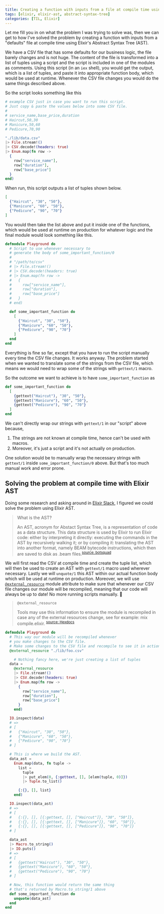 ```yaml
---
title: Creating a function with inputs from a file at compile time using Elixir AST
tags: [elixir, elixir-ast, abstract-syntax-tree]
categories: [TIL, Elixir]
---
```


Let me fill you in on what the problem I was trying to solve was, then we can get to how I've solved the problem by creating a function with inputs from a "defaults" file at compile time using Elixir's Abstract Syntax Tree (AST). 

We have a CSV file that has some defaults for our business logic, the file barely changes and is not huge.
The content of the file is transformed into a list of tuples using a script and the script is included in one of the modules as comments.
Using this script (in an `iex` shell), you would get the output, which is a list of tuples, and paste it into appropriate function body, which would be used at runtime.
Whenever the CSV file changes you would do the same things described above.

So the script looks something like this
```elixir
# example CSV just in case you want to run this script.
# Just copy & paste the values below into some CSV file.
# 
# service_name,base_price,duration
# Haircut,50,30
# Manicure,50,60
# Pedicure,70,90

"./lib/data.csv"
|> File.stream!()
|> CSV.decode!(headers: true)
|> Enum.map(fn row ->
  {
    row["service_name"],
    row["duration"],
    row["base_price"]
  }
end)
```

When run, this script outputs a list of tuples shown below.
```elixir
[
  {"Haircut", "30", "50"},
  {"Manicure", "60", "50"},
  {"Pedicure", "90", "70"}
]
```

You would then take the list above and put it inside one of the functions, which would be used at runtime on production for whatever logic and the final module would look something like this.
```elixir
defmodule Playground do
  # Script to use whenever necessary to
  # generate the body of some_important_function/0
  #
  # "/path/to/csv"
  # |> File.stream!()
  # |> CSV.decode!(headers: true)
  # |> Enum.map(fn row ->
  #   {
  #     row["service_name"],
  #     row["duration"],
  #     row["base_price"]
  #   }
  # end)

  def some_important_function do
    [
      {"Haircut", "30", "50"},
      {"Manicure", "60", "50"},
      {"Pedicure", "90", "70"}
    ]
  end
end
```

Everything is fine so far, except that you have to run the script manually every time the CSV file changes. It works anyway.
The problem started when we wanted to translate some of the strings from the CSV file, which means we would need to wrap some of the strings with `gettext/1` macro.

So the outcome we want to achieve is to have `some_important_function` as
```elixir
def some_important_function do
  [
    {gettext("Haircut"), "30", "50"},
    {gettext("Manicure"), "60", "50"},
    {gettext("Pedicure"), "90", "70"}
  ]
end
```

We can't directly wrap our strings with `gettext/1` in our "script" above because,

1. The strings are not known at compile time, hence can't be used with macros.
2. Moreover, it's just a script and it's not actually on production.

One solution would be to manually wrap the necessary strings with `gettext/1` inside `some_important_function/0` above. But that's too much manual work and error prone.

## Solving the problem at compile time with Elixir AST

Doing some research and asking around in [Elixir Slack](https://elixir-slackin.herokuapp.com/), I figured we could solve the problem using Elixir AST.

> What is the AST?
>
> An AST, acronym for Abstact Syntax Tree, is a representation of code as a data structure. This data structure is used by Elixir to run Elixir code: either by interpreting it directly: executing the commands in the AST by recursively walking it; or by compiling it: translating the AST into another format, namely BEAM bytecode instructions, which then are saved to disk as .beam files.<sup>[source: botsquad](https://www.botsquad.com/2019/04/11/the-ast-explained/)</sup>

We will first read the CSV at compile time and create the tuple list, which will then be used to create an AST with `gettext/1` macro used wherever necessary.
Lastly we will `unquote/1` this AST within our actual function body which will be used at runtime on production.
Moreover, we will use [`@external_resource`](https://hexdocs.pm/elixir/main/Module.html#module-external_resource) module attribute to make sure that whenever our CSV file changes our module will be recompiled, meaning that our code will always be up to date!
No more running scripts manually. 🎉

> `@external_resource`
>
> Tools may use this information to ensure the module is recompiled in case any of the external resources change, see for example: mix compile.elixir. <sup>[source: Hexdocs](https://hexdocs.pm/elixir/main/Module.html#module-external_resource)</sup>

```elixir
defmodule Playground do
  # This way our module will be recompiled whenever
  # you make changes to the CSV file.
  # Make some changes to the CSV file and recompile to see it in action.
  @external_resource "./lib/foo.csv"

	# Nothing fancy here, we're just creating a list of tuples
  data =
    @external_resource
    |> File.stream!()
    |> CSV.decode!(headers: true)
    |> Enum.map(fn row ->
      {
        row["service_name"],
        row["duration"],
        row["base_price"]
      }
    end)

  IO.inspect(data)
  # =>
  # [
  #   {"Haircut", "30", "50"},
  #   {"Manicure", "60", "50"},
  #   {"Pedicure", "90", "70"}
  # ]

  # This is where we build the AST.
  data_ast =
    Enum.map(data, fn tuple ->
      list =
        tuple
        |> put_elem(0, {:gettext, [], [elem(tuple, 0)]})
        |> Tuple.to_list()

      {:{}, [], list}
    end)

  IO.inspect(data_ast)
  # =>
  # [
  #   {:{}, [], [{:gettext, [], ["Haircut"]}, "30", "50"]},
  #   {:{}, [], [{:gettext, [], ["Manicure"]}, "60", "50"]},
  #   {:{}, [], [{:gettext, [], ["Pedicure"]}, "90", "70"]}
  # ]

  data_ast
  |> Macro.to_string()
  |> IO.puts()
  # =>
  # [
  #   {gettext("Haircut"), "30", "50"},
  #   {gettext("Manicure"), "60", "50"},
  #   {gettext("Pedicure"), "90", "70"}
  # ]

  # Now, this function would return the same thing
  # that's returned by Macro.to_string/1 above
  def some_important_function do
    unquote(data_ast)
  end
end
```
